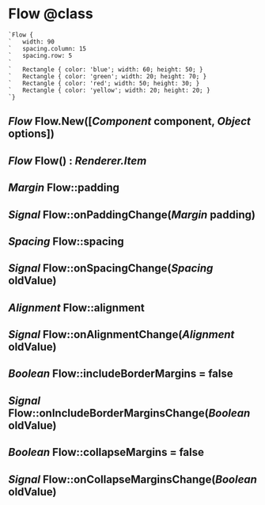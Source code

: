 Flow @class
===========

```nml
`Flow {
`   width: 90
`   spacing.column: 15
`   spacing.row: 5
`
`   Rectangle { color: 'blue'; width: 60; height: 50; }
`   Rectangle { color: 'green'; width: 20; height: 70; }
`   Rectangle { color: 'red'; width: 50; height: 30; }
`   Rectangle { color: 'yellow'; width: 20; height: 20; }
`}
```

*Flow* Flow.New([*Component* component, *Object* options])
----------------------------------------------------------

*Flow* Flow() : *Renderer.Item*
-------------------------------

*Margin* Flow::padding
----------------------

## *Signal* Flow::onPaddingChange(*Margin* padding)

*Spacing* Flow::spacing
-----------------------

## *Signal* Flow::onSpacingChange(*Spacing* oldValue)

*Alignment* Flow::alignment
---------------------------

## *Signal* Flow::onAlignmentChange(*Alignment* oldValue)

*Boolean* Flow::includeBorderMargins = false
-------------------------------------------

## *Signal* Flow::onIncludeBorderMarginsChange(*Boolean* oldValue)

*Boolean* Flow::collapseMargins = false
---------------------------------------

## *Signal* Flow::onCollapseMarginsChange(*Boolean* oldValue)

